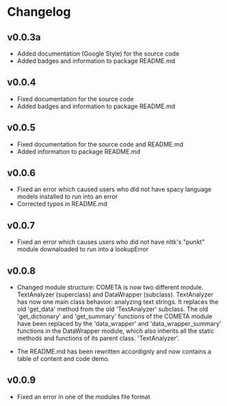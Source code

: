 # Changelog

## v0.0.3a

- Added documentation (Google Style) for the source code
- Added badges and information to package README.md 

## v0.0.4

- Fixed documentation for the source code
- Added badges and information to package README.md 

## v0.0.5

- Fixed documentation for the source code and README.md
- Added information to package README.md 

## v0.0.6

- Fixed an error which caused users who did not have spacy language models installed to run into an error
- Corrected typos in README.md

## v0.0.7

- Fixed an error which causes users who did not have nltk's "punkt" module downaloaded to run into a lookupError

## v0.0.8

- Changed module structure: COMETA is now two different module. TextAnalyzer (superclass) and DataWrapper (subclass). TextAnalyzer has now one main class behavior: analyzing text strings. It replaces the old 'get_data' method from the old 'TextAnalyzer' subclass. The old 'get_dictionary' and 'get_summary' functions of the COMETA module have been replaced by the 'data_wrapper' and 'data_wrapper_summary' functions in the DataWrapper module, which also inherits all the static methods and functions of its parent class. 'TextAnalyzer'.

- The README.md has been rewritten accordignly and now contains a table of content and code demo.

## v0.0.9
- Fixed an error in one of the modules file format